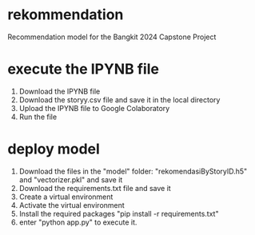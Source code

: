 # rekommendation
Recommendation model for the Bangkit 2024 Capstone Project 


# execute the IPYNB file
1. Download the IPYNB file
2. Download the storyy.csv file and save it in the local directory
3. Upload the IPYNB file to Google Colaboratory
4. Run the file

# deploy model
1. Download the files in the "model" folder: "rekomendasiByStoryID.h5" and "vectorizer.pkl" and save it
2. Download the requirements.txt file and save it
3. Create a virtual environment
4. Activate the virtual environment
5. Install the required packages "pip install -r requirements.txt"
6. enter "python app.py" to execute it.
